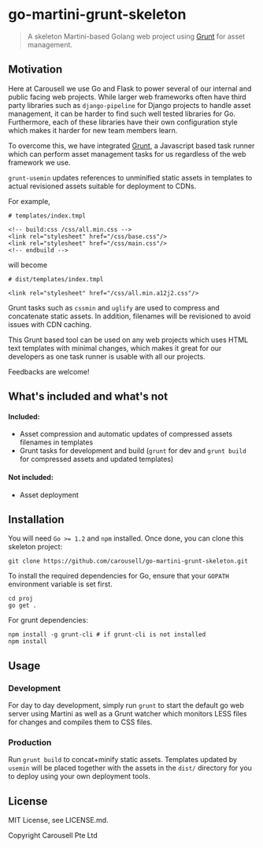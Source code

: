 # go-martini-grunt-skeleton

> A skeleton Martini-based Golang web project using [Grunt](https://gruntjs.com/) for asset management.

## Motivation

Here at Carousell we use Go and Flask to power several of our internal and
public facing web projects.  While larger web frameworks often have third party
libraries such as `django-pipeline` for Django projects to handle asset
management, it can be harder to find such well tested libraries for Go.
Furthermore, each of these libraries have their own configuration style which
makes it harder for new team members learn.

To overcome this, we have integrated [Grunt](https://gruntjs.com/), a
Javascript based task runner which can perform asset management tasks for us
regardless of the web framework we use.

`grunt-usemin` updates references to unminified static assets in templates to
actual revisioned assets suitable for deployment to CDNs.

For example,

    # templates/index.tmpl

    <!-- build:css /css/all.min.css -->
    <link rel="stylesheet" href="/css/base.css"/>
    <link rel="stylesheet" href="/css/main.css"/>
    <!-- endbuild -->


will become

    # dist/templates/index.tmpl

    <link rel="stylesheet" href="/css/all.min.a12j2.css"/>


Grunt tasks such as `cssmin` and `uglify` are used to compress and concatenate
static assets. In addition, filenames will be revisioned to avoid issues
with CDN caching.

This Grunt based tool can be used on any web projects which uses HTML text
templates with minimal changes, which makes it great for our developers as one
task runner is usable with all our projects.

Feedbacks are welcome!

## What's included and what's not

#### Included:

- Asset compression and automatic updates of compressed assets filenames in templates
- Grunt tasks for development and build (`grunt` for dev and `grunt build` for compressed assets and updated templates)

#### Not included:

- Asset deployment


## Installation

You will need `Go >= 1.2` and `npm` installed. Once done, you can clone this
skeleton project:

```
git clone https://github.com/carousell/go-martini-grunt-skeleton.git
```

To install the required dependencies for Go, ensure that your `GOPATH`
environment variable is set first.

```
cd proj
go get .
```

For grunt dependencies:

```
npm install -g grunt-cli # if grunt-cli is not installed
npm install
```

## Usage

### Development

For day to day development, simply run `grunt` to start the default go web server
using Martini as well as a Grunt watcher which monitors LESS files for changes
and compiles them to CSS files.

### Production

Run `grunt build` to concat+minify static assets. Templates updated by `usemin`
will be placed together with the assets in the `dist/` directory for you to deploy
using your own deployment tools.

## License

MIT License, see LICENSE.md.

Copyright Carousell Pte Ltd
